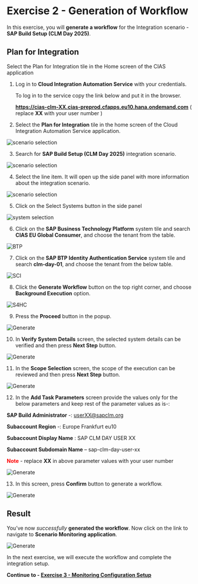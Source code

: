 # Exercise 2 - Generation of Workflow
In this exercise, you will __generate a workflow__ for the Integration scenario - __SAP Build Setup (CLM Day 2025)__.

## Plan for Integration

Select the Plan for Integration tile in the Home screen of the CIAS application

1. Log in to __Cloud Integration Automation Service__ with your credentials.
   
   To log in to the service copy the link below and put it in the browser.
   
   __https://cias-clm-XX.cias-preprod.cfapps.eu10.hana.ondemand.com__ ( replace __XX__ with your user number )

2. Select the __Plan for Integration__ tile in the home screen of the Cloud Integration Automation Service application.
   
![scenario selection](../images/plan_handson_1.png)


3. Search for **SAP Build Setup (CLM Day 2025)** integration scenario.

![scenario selection](../images/plan_handson_2.png)


4. Select the line item. It will open up the side panel with more information about the integration scenario.

![scenario selection](../images/plan_handson_3.png)


5. Click on the Select Systems button in the side panel
   
![system selection](../images/plan_handson_4.png)


6.	Click on the **SAP Business Technology Platform** system tile and search **CIAS EU Global Consumer**, and choose the tenant from the table.

![BTP](../images/plan_handson_5.png)

  
7.	Click on the **SAP BTP Identity Authentication Service** system tile and search **clm-day-01**, and choose the tenant from the below table.

![SCI](../images/plan_handson_6.png)


8. Click the **Generate Workflow** button on the top right corner, and choose **Background Execution** option.

![S4HC](../images/plan_handson_7.png)

9.	Press the **Proceed** button in the popup. 

![Generate](../images/plan_handson_8.png)

10. In **Verify System Details** screen, the selected system details can be verified and then press **Next Step** button. 

![Generate](../images/plan_handson_9.png)

11. In the **Scope Selection** screen, the scope of the execution can be reviewed and then press **Next Step** button.

![Generate](../images/plan_handson_10.png)

12. In the **Add Task Parameters** screen provide the values only for the below parameters and keep rest of the parameter values as is-:

**SAP Build Administrator** -: userXX@sapclm.org

**Subaccount Region** -: Europe Frankfurt eu10

**Subaccount Display Name** :  SAP CLM DAY USER XX 

**Subaccount Subdomain Name** – sap-clm-day-user-xx


<span style="color:red">**Note**</span> - replace **XX** in above parameter values with your user number 

![Generate](../images/plan_handson_11.png)

13. In this screen, press **Confirm** button to generate a workflow.
    
![Generate](../images/plan_handson_12.png)

## Result

You’ve now _successfully_ **generated the workflow**. Now click on the link to navigate to **Scenario Monitoring application**.

![Generate](../images/plan_handson_13.png)




In the next exercise, we will execute the workflow and complete the integration setup.

**Continue to - [Exercise 3 - Monitoring Configuration Setup](../ex3/README.md)**
